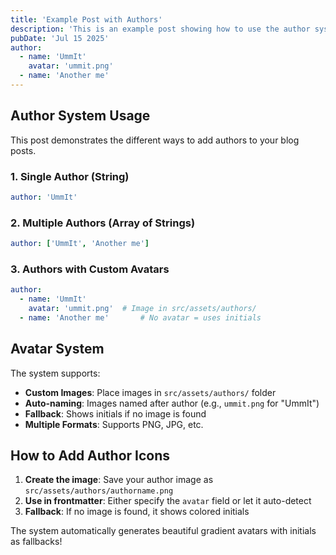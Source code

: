 ```yaml
---
title: 'Example Post with Authors'
description: 'This is an example post showing how to use the author system'
pubDate: 'Jul 15 2025'
author: 
  - name: 'UmmIt'
    avatar: 'ummit.png'
  - name: 'Another me'
---
```


## Author System Usage

This post demonstrates the different ways to add authors to your blog posts.

### 1. Single Author (String)
```yaml
author: 'UmmIt'
```

### 2. Multiple Authors (Array of Strings)
```yaml
author: ['UmmIt', 'Another me']
```

### 3. Authors with Custom Avatars
```yaml
author: 
  - name: 'UmmIt'
    avatar: 'ummit.png'  # Image in src/assets/authors/
  - name: 'Another me'       # No avatar = uses initials
```

## Avatar System

The system supports:
- **Custom Images**: Place images in `src/assets/authors/` folder
- **Auto-naming**: Images named after author (e.g., `ummit.png` for "UmmIt")
- **Fallback**: Shows initials if no image is found
- **Multiple Formats**: Supports PNG, JPG, etc.

## How to Add Author Icons

1. **Create the image**: Save your author image as `src/assets/authors/authorname.png`
2. **Use in frontmatter**: Either specify the `avatar` field or let it auto-detect
3. **Fallback**: If no image is found, it shows colored initials

The system automatically generates beautiful gradient avatars with initials as fallbacks! 
